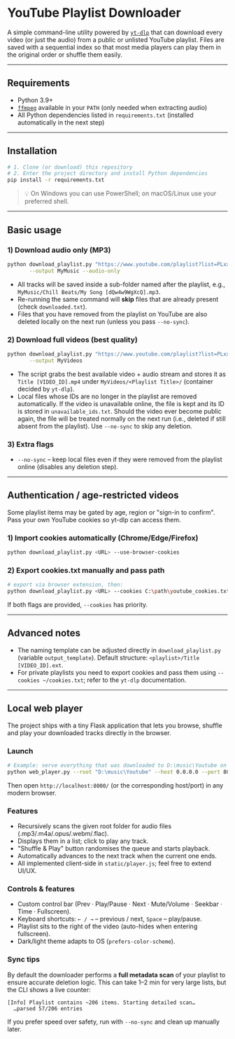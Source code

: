 # YouTube Playlist Downloader

A simple command-line utility powered by [`yt-dlp`](https://github.com/yt-dlp/yt-dlp) that can download every video (or just the audio) from a public or unlisted YouTube playlist. Files are saved with a sequential index so that most media players can play them in the original order or shuffle them easily.

---

## Requirements

* Python 3.9+
* [`ffmpeg`](https://ffmpeg.org/) available in your `PATH` (only needed when extracting audio)
* All Python dependencies listed in `requirements.txt` (installed automatically in the next step)

---

## Installation

```bash
# 1. Clone (or download) this repository
# 2. Enter the project directory and install Python dependencies
pip install -r requirements.txt
```

> 💡 On Windows you can use PowerShell; on macOS/Linux use your preferred shell.

---

## Basic usage

### 1) Download audio only (MP3)
```bash
python download_playlist.py "https://www.youtube.com/playlist?list=PLxxxxxxxxxxxxxxxx" \
       --output MyMusic --audio-only
```
* All tracks will be saved inside a sub-folder named after the playlist, e.g., `MyMusic/Chill Beats/My Song [dQw4w9WgXcQ].mp3`.
* Re-running the same command will **skip** files that are already present (check `downloaded.txt`).
* Files that you have removed from the playlist on YouTube are also deleted locally on the next run (unless you pass `--no-sync`).

### 2) Download full videos (best quality)
```bash
python download_playlist.py "https://www.youtube.com/playlist?list=PLxxxxxxxxxxxxxxxx" \
       --output MyVideos
```
* The script grabs the best available video + audio stream and stores it as `Title [VIDEO_ID].mp4` under `MyVideos/<Playlist Title>/` (container decided by `yt-dlp`).
* Local files whose IDs are no longer in the playlist are removed automatically. If the video is unavailable online, the file is kept and its ID is stored in `unavailable_ids.txt`. Should the video ever become public again, the file will be treated normally on the next run (i.e., deleted if still absent from the playlist). Use `--no-sync` to skip any deletion.

### 3) Extra flags

* `--no-sync` – keep local files even if they were removed from the playlist online (disables any deletion step).

---

## Authentication / age-restricted videos

Some playlist items may be gated by age, region or "sign-in to confirm". Pass your own YouTube cookies so yt-dlp can access them.

### 1) Import cookies automatically (Chrome/Edge/Firefox)

```bash
python download_playlist.py <URL> --use-browser-cookies
```

### 2) Export cookies.txt manually and pass path

```bash
# export via browser extension, then:
python download_playlist.py <URL> --cookies C:\path\youtube_cookies.txt
```

If both flags are provided, `--cookies` has priority.

---

## Advanced notes

* The naming template can be adjusted directly in `download_playlist.py` (variable `output_template`). Default structure: `<playlist>/Title [VIDEO_ID].ext`.
* For private playlists you need to export cookies and pass them using `--cookies ~/cookies.txt`; refer to the `yt-dlp` documentation.

---

## Local web player

The project ships with a tiny Flask application that lets you browse, shuffle and play your downloaded tracks directly in the browser.

### Launch

```bash
# Example: serve everything that was downloaded to D:\music\Youtube on port 8000
python web_player.py --root "D:\music\Youtube" --host 0.0.0.0 --port 8000
```

Then open `http://localhost:8000/` (or the corresponding host/port) in any modern browser.

### Features

* Recursively scans the given root folder for audio files (.mp3/.m4a/.opus/.webm/.flac).
* Displays them in a list; click to play any track.
* "Shuffle & Play" button randomises the queue and starts playback.
* Automatically advances to the next track when the current one ends.
* All implemented client-side in `static/player.js`; feel free to extend UI/UX.

### Controls & features

* Custom control bar (Prev · Play/Pause · Next · Mute/Volume · Seekbar · Time · Fullscreen).
* Keyboard shortcuts: `← / →` – previous / next, `Space` – play/pause.
* Playlist sits to the right of the video (auto-hides when entering fullscreen).
* Dark/light theme adapts to OS (`prefers-color-scheme`).

### Sync tips

By default the downloader performs a **full metadata scan** of your playlist to ensure accurate deletion logic. This can take 1–2 min for very large lists, but the CLI shows a live counter:

```
[Info] Playlist contains ~206 items. Starting detailed scan…
  …parsed 57/206 entries
```

If you prefer speed over safety, run with `--no-sync` and clean up manually later.